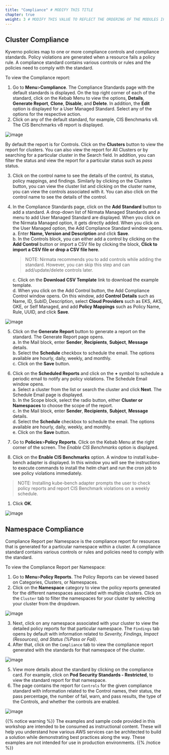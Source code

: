 ```yaml
---
title: "Compliance" # MODIFY THIS TITLE
chapter: true
weight: 3 # MODIFY THIS VALUE TO REFLECT THE ORDERING OF THE MODULES IF APPLICABLE
---
```


## Cluster Compliance

Kyverno policies map to one or more compliance controls and compliance standards. Policy violations are generated when a resource fails a policy rule. A compliance standard contains various controls or rules and the policies need to comply with the standard.

To view the Compliance report:
1. Go to **Menu**>**Compliance**. The Compliance Standards page with the default standards is displayed. On the top right corner of each of the standard, click on the Kebab Menu to view the options, **Details**, **Generate Report**, **Clone**, **Disable**, and **Delete**. In addition, the **Edit** option is displayed for a User Managed Standard. Select any of the options for the respective action.
2. Click on any of the default standard, for example, CIS Benchmarks v8. The CIS Benchmarks v8 report is displayed.

![image](/images/new_compliance1.png)
<!-- <img src="/images/compliance1.png"> -->

By default the report is for Controls. Click on the **Clusters** button to view the report for clusters. You can also view the report for All Clusters or by searching for a particular cluster in the Search field. In addition, you can filter the status and view the report for a particular status such as *pass* status.

3. Click on the control name to see the details of the control, its status, policy mappings, and findings. Similarly by clicking on the Clusters button, you can view the cluster list and clicking on the cluster name, you can view the controls associated with it. You can also click on the control name to see the details of the control.
4. In the Compliance Standards page, click on the **Add Standard** button to add a standard. A drop-down list of Nirmata Managed Standards and a menu to add User Managed Standard are displayed. When you click on the Nirmata Managed option, it gets directly added. When you click on the User Managed option, the Add Compliance Standard window opens.<br>
    a. Enter **Name, Version and Description** and click **Save**. <br>
    b. In the Controls block, you can either add a control by clicking on the **Add Control** button or import a CSV file by clicking the block, **Click to import a CSV file or drop a CSV file here**.
    >NOTE: Nirmata recommends you to add controls while adding the standard. However, you can skip this step and can add/update/delete controls later.

    c. Click on the **Download CSV Template** link to download the example template. <br>
    d. When you click on the Add Control button, the Add Compliance Control window opens. On this window, add **Control Details** such as Name, ID, SubID, Description, select **Cloud Providers** such as EKS, AKS, GKE, or Self Managed, and add **Policy Mappings** such as Policy Name, Rule, UUID, and click **Save**.

![image](/images/add_standard.png)
<!-- <img src="/images/add-compliance-standard.png"> -->

5. Click on the **Generate Report** button to generate a report on the standard. The Generate Report page opens.<br>
    a. In the Mail block, enter **Sender**, **Recipients**, **Subject**, **Message** details.<br>
    b. Select the **Schedule** checkbox to schedule the email. The options available are hourly, daily, weekly, and monthly.<br>
    c. Click on the **Save** button.
6. Click on the **Scheduled Reports** and click on the **+** symbol to schedule a periodic email to notify any policy violations. The Schedule Email window opens. <br>
    a. Select a cluster from the list or search the cluster and click **Next**. The Schedule Email page is displayed.<br>
    b. In the Scope block, select the radio button, either **Cluster or Namespaces** to choose the scope of the report.<br>
    c. In the Mail block, enter **Sender**, **Recipients**, **Subject**, **Message** details.<br>
    d. Select the **Schedule** checkbox to schedule the email. The options available are hourly, daily, weekly, and monthly.<br>
    e. Click on the **Save** button.

7. Go to **Policies**>**Policy Reports**. Click on the Kebab Menu at the right corner of the screen. The *Enable CIS Benchmarks* option is displayed.
8. Click on the **Enable CIS Benchmarks** option. A window to install kube-bench adapter is displayed. In this window you will see the instructions to execute commands to install the helm chart and run the cron job to see policy violations immediately.
>NOTE: Installing kube-bench adapter prompts the user to check policy reports and report CIS Benchmark violations on a weekly schedule.
1. Click **OK**.

![image](/images/enable_cis_benchmark1.png)

## Namespace Compliance

Compliance Report per Namespace is the compliance report for resources that is generated for a particular namespace within a cluster. A compliance standard contains various controls or rules and policies need to comply with the standard.

To view the Compliance Report per Namespace:

1. Go to **Menu**>**Policy Reports**. The Policy Reports can be viewed based on Categories, Clusters, or Namespaces.
2. Click on the **Namespace** category to view the policy reports generated for the different namespaces associated with multiple clusters. Click on the `Cluster` tab to filter the namespaces for your cluster by selecting your cluster from the dropdown.

![image](/images/namespace_report.png)

3. Next, click on any namespace associated with your cluster to view the detailed policy reports for that particular namespace. The `Findings` tab opens by default with information related to *Severity, Findings, Impact (Resources), and Status (%Pass or Fail)*.
4. After that, click on the `Compliance` tab to view the compliance report generated with the standards for that namespace of the cluster.

![image](/images/compliance_report.png)

5. View more details about the standard by clicking on the compliance card. For example, click on **Pod Security Standards - Restricted**, to view the standard report for that namespace.
6. The page contains the report for `Controls` for the given compliance standard with information related to the Control names, their status, the pass percentage, the number of fail, warn, and pass results, the type of the Controls, and whether the controls are enabled.

![image](/images/compliance_details.png)

{{% notice warning %}}
The examples and sample code provided in this workshop are intended to be consumed as instructional content. These will help you understand how various AWS services can be architected to build a solution while demonstrating best practices along the way. These examples are not intended for use in production environments.
{{% /notice %}}
